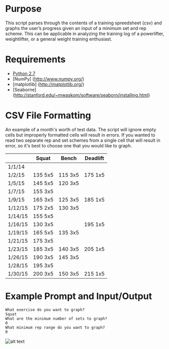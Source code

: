 # Purpose

This script parses through the contents of a training spreedsheet (csv) and graphs the user’s progress given an input of a minimum set and rep scheme. This can be applicable in analyzing the training log of a powerlifter, weightlifter, or a general weight training enthusiast. 

# Requirements

* [Python 2.7](https://www.python.org/) 
* [NumPy] (http://www.numpy.org/)
* [matplotlib] (http://matplotlib.org/)
* [Seaborne] (http://stanford.edu/~mwaskom/software/seaborn/installing.html)

# CSV File Formatting

An example of a month's worth of test data. The script will ignore empty cells but improperly formatted cells will result in errors. If you wanted to read two separate rep and set schemes from a single cell that will result in error, so it's best to choose one that you would like to graph. 

|	| Squat |	Bench |	Deadlift 
|	--- | --- | --- | --- |
1/1/14 | |			
1/2/15 |	135 5x5 |	115 3x5 |	175 1x5
1/5/15 |	145 5x5	| 120 3x5	
1/7/15 |	155 3x5	| |	
1/9/15 |	165 3x5	| 125 3x5	| 185 1x5
1/12/15 |	175 2x5 |	130 3x5 |	
1/14/15	| 155 5x5	|	
1/16/15 |	130 3x5	| | 195 1x5 |
1/19/15	| 165 5x5	| 135 3x5	|
1/21/15	| 175 3x5	|	
1/23/15	| 185 3x5	| 140 3x5	| 205 1x5
1/26/15	| 190 3x5	| 145 3x5	|
1/28/15	| 195 3x5	|	
1/30/15	| 200 3x5	| 150 3x5	| 215 1x5

# Example Prompt and Input/Output 

```
What exercise do you want to graph?
Squat
What are the minimum number of sets to graph? 
0
What minimum rep range do you want to graph? 
0 
```

![alt text](http://i.imgur.com/5A6VaAy.png?1 "Progress Graph")

